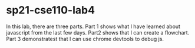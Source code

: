 # sp21-cse110-lab4

In this lab, there are three parts. Part 1 shows what I have learned about javascript from the last few days. Part2 shows that I can create a flowchart.
Part 3 demonstratest that I can use chrome devtools to debug js.
